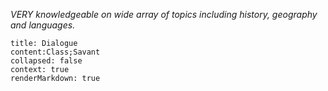 *VERY knowledgeable on wide array of topics including history, geography and languages.*

```query
title: Dialogue
content:Class;Savant
collapsed: false
context: true
renderMarkdown: true
```